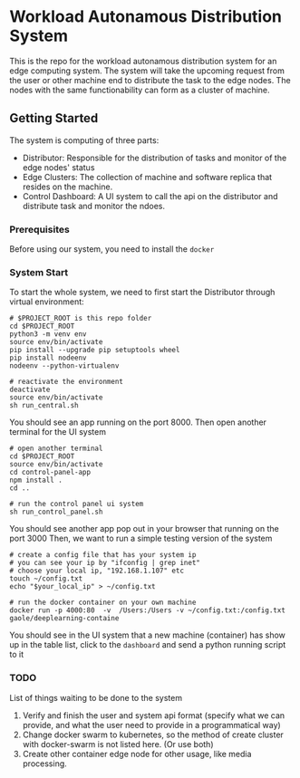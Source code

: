 # Workload Autonamous Distribution System

This is the repo for the workload autonamous distribution system for an edge computing system. The system will take the upcoming request from the user or other machine end to distribute the task to the edge nodes. The nodes with the same functionability can form as a cluster of machine. 

## Getting Started

The system is computing of three parts:

- Distributor: Responsible for the distribution of tasks and monitor of the edge nodes' status
- Edge Clusters: The collection of machine and software replica that resides on the machine.
- Control Dashboard: A UI system to call the api on the distributor and distribute task and monitor the ndoes.

### Prerequisites

Before using our system, you need to install the ```docker```

### System Start

To start the whole system, we need to first start the Distributor through virtual environment:

```
# $PROJECT_ROOT is this repo folder
cd $PROJECT_ROOT
python3 -m venv env
source env/bin/activate
pip install --upgrade pip setuptools wheel
pip install nodeenv
nodeenv --python-virtualenv

# reactivate the environment
deactivate
source env/bin/activate
sh run_central.sh
```

You should see an app running on the port 8000. Then open another terminal for the UI system

```
# open another terminal
cd $PROJECT_ROOT
source env/bin/activate
cd control-panel-app
npm install .
cd ..

# run the control panel ui system
sh run_control_panel.sh
```

You should see another app pop out in your browser that running on the port 3000
Then, we want to run a simple testing version of the system

```
# create a config file that has your system ip
# you can see your ip by "ifconfig | grep inet"
# choose your local ip, "192.168.1.107" etc
touch ~/config.txt
echo "$your_local_ip" > ~/config.txt

# run the docker container on your own machine
docker run -p 4000:80  -v  /Users:/Users -v ~/config.txt:/config.txt gaole/deeplearning-containe
```
You should see in the UI system that a new machine (container) has show up in the table list, click to the ```dashboard``` and send a python running script to it

### TODO

List of things waiting to be done to the system

1. Verify and finish the user and system api format (specify what we can provide, and what the user need to provide in a programmatical way)
2. Change docker swarm to kubernetes, so the method of create cluster with docker-swarm is not listed here. (Or use both)
3. Create other container edge node for other usage, like media processing.
